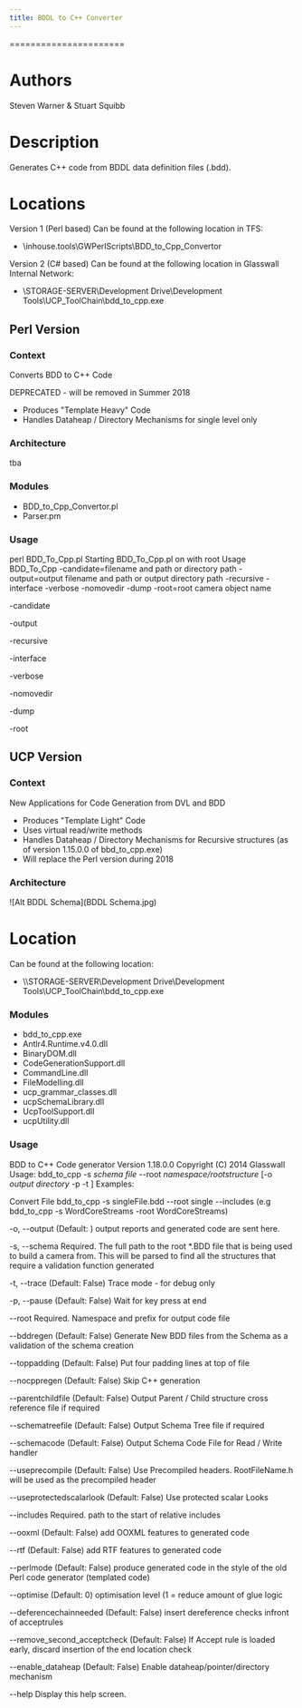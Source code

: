 ```yaml
---
title: BDDL to C++ Converter
---
```

======================

# Authors
Steven Warner & Stuart Squibb 

# Description
Generates C++ code from BDDL data definition files (.bdd).

# Locations

Version 1 (Perl based) Can be found at the following location in TFS:
- \\inhouse.tools\\GWPerlScripts\\BDD_to_Cpp_Convertor


Version 2 (C# based) Can be found at the following location in Glasswall Internal Network:
- \\STORAGE-SERVER\\Development Drive\\Development Tools\\UCP_ToolChain\\bdd_to_cpp.exe



## Perl Version 

### Context

Converts BDD to C++ Code

DEPRECATED - will be removed in Summer 2018
 
* Produces "Template Heavy" Code
* Handles Dataheap / Directory Mechanisms for single level only

###  Architecture

tba

###  Modules

* BDD_to_Cpp_Convertor.pl
* Parser.pm

###  Usage

perl BDD_To_Cpp.pl
Starting BDD_To_Cpp.pl on  with root
Usage BDD_To_Cpp -candidate=filename and path or directory path -output=output filename and path or output directory path -recursive -interface -verbose -nomovedir -dump -root=root camera object name

 -candidate

 -output

 -recursive

 -interface

 -verbose

 -nomovedir

 -dump

 -root



## UCP Version


### Context

New Applications for Code Generation from DVL and BDD

* Produces "Template Light" Code 
* Uses virtual read/write methods
* Handles Dataheap / Directory Mechanisms for Recursive structures (as of version 1.15.0.0 of bbd_to_cpp.exe)
* Will replace the Perl version during 2018


###  Architecture

![Alt BDDL Schema](BDDL Schema.jpg)

# Location
Can be found at the following location:

- \\\\STORAGE-SERVER\\Development Drive\\Development Tools\\UCP_ToolChain\\bdd_to_cpp.exe


###  Modules


* bdd_to_cpp.exe
* Antlr4.Runtime.v4.0.dll
* BinaryDOM.dll
* CodeGenerationSupport.dll
* CommandLine.dll
* FileModelling.dll
* ucp_grammar_classes.dll
* ucpSchemaLibrary.dll
* UcpToolSupport.dll
* ucpUtility.dll






###  Usage

BDD to C++ Code generator Version  1.18.0.0
Copyright (C) 2014 Glasswall
Usage: bdd_to_cpp -s *schema file* --root *namespace/rootstructure* \[-o *output directory* -p -t \]
Examples:

Convert File
bdd_to_cpp -s singleFile.bdd --root single --includes
(e.g bdd_to_cpp
-s WordCoreStreams -root WordCoreStreams)



  -o, --output                   (Default: ) output reports and generated code are sent here.

  -s, --schema                   Required. The full path to the root *.BDD file that is being used to build a camera from. This will be parsed to find all the structures that require a validation
                                 function generated

  -t, --trace                    (Default: False) Trace mode - for debug only

  -p, --pause                    (Default: False) Wait for key press at end

  --root                         Required. Namespace and prefix for output code file

  --bddregen                     (Default: False) Generate New BDD files from the Schema as a validation of the schema creation

  --toppadding                   (Default: False) Put four padding lines at top of file

  --nocppregen                   (Default: False) Skip C++ generation

  --parentchildfile              (Default: False) Output Parent / Child structure cross reference file if required

  --schematreefile               (Default: False) Output Schema Tree file if required

  --schemacode                   (Default: False) Output Schema Code File for Read / Write handler

  --useprecompile                (Default: False) Use Precompiled headers. RootFileName.h will be used as the precompiled header

  --useprotectedscalarlook       (Default: False) Use protected scalar Looks

  --includes                     Required. path to the start of relative includes

  --ooxml                        (Default: False) add OOXML features to generated code

  --rtf                          (Default: False) add RTF features to generated code

  --perlmode                     (Default: False) produce generated code in the style of the old Perl code generator (templated code)

  --optimise                     (Default: 0) optimisation level  (1 = reduce amount of glue logic

  --deferencechainneeded         (Default: False) insert dereference checks infront of acceptrules

  --remove_second_acceptcheck    (Default: False) If Accept rule is loaded early, discard insertion of the end location check

  --enable_dataheap              (Default: False) Enable dataheap/pointer/directory mechanism

  --help                         Display this help screen.